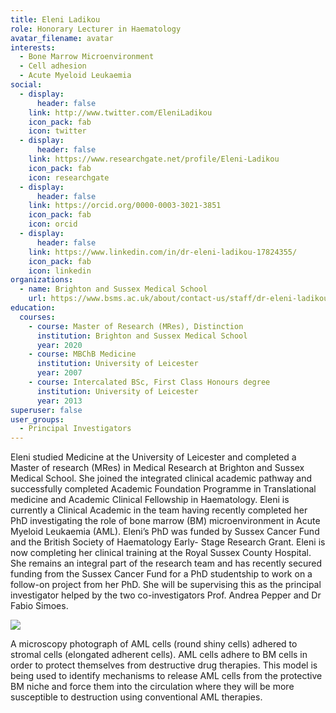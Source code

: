 ```yaml
---
title: Eleni Ladikou
role: Honorary Lecturer in Haematology
avatar_filename: avatar
interests:
  - Bone Marrow Microenvironment
  - Cell adhesion
  - Acute Myeloid Leukaemia
social:
  - display:
      header: false
    link: http://www.twitter.com/EleniLadikou
    icon_pack: fab
    icon: twitter
  - display:
      header: false
    link: https://www.researchgate.net/profile/Eleni-Ladikou
    icon_pack: fab
    icon: researchgate
  - display:
      header: false
    link: https://orcid.org/0000-0003-3021-3851
    icon_pack: fab
    icon: orcid
  - display:
      header: false
    link: https://www.linkedin.com/in/dr-eleni-ladikou-17824355/
    icon_pack: fab
    icon: linkedin
organizations:
  - name: Brighton and Sussex Medical School
    url: https://www.bsms.ac.uk/about/contact-us/staff/dr-eleni-ladikou.aspx
education:
  courses:
    - course: Master of Research (MRes), Distinction
      institution: Brighton and Sussex Medical School
      year: 2020
    - course: MBChB Medicine
      institution: University of Leicester
      year: 2007
    - course: Intercalated BSc, First Class Honours degree
      institution: University of Leicester
      year: 2013
superuser: false
user_groups:
  - Principal Investigators
---
```

Eleni studied Medicine at the University of Leicester and completed a Master of research (MRes) in Medical Research at Brighton and Sussex Medical School. She joined the integrated clinical academic pathway and successfully completed Academic Foundation Programme in Translational medicine and Academic Clinical Fellowship in Haematology. Eleni is currently a Clinical Academic in the team having recently completed her PhD investigating the role of bone marrow (BM) microenvironment in Acute Myeloid Leukaemia (AML). Eleni’s PhD was funded by Sussex Cancer Fund and the British Society of Haematology Early- Stage Research Grant. Eleni is now completing her clinical training at the Royal Sussex County Hospital.  She remains an integral part of the research team and has recently secured funding from the Sussex Cancer Fund for a PhD studentship to work on a follow-on project from her PhD. She will be supervising this as the principal investigator helped by the two co-investigators Prof. Andrea Pepper and Dr Fabio Simoes. 

![](eleniImage.png)

A microscopy photograph of AML cells (round shiny cells) adhered to stromal cells (elongated adherent cells). AML cells adhere to BM cells in order to protect themselves from destructive drug therapies.  This model is being used to identify mechanisms to release AML cells from the protective BM niche and force them into the circulation where they will be more susceptible to destruction using conventional AML therapies.
